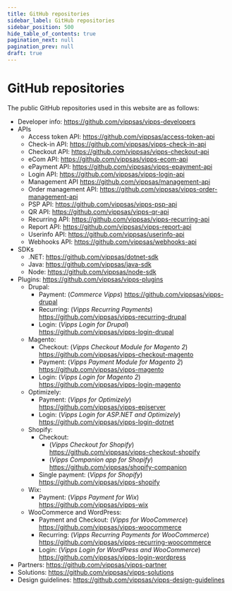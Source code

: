 ```yaml
---
title: GitHub repositories
sidebar_label: GitHub repositories
sidebar_position: 500
hide_table_of_contents: true
pagination_next: null
pagination_prev: null
draft: true
---
```


# GitHub repositories

The public GitHub repositories used in this website are as follows:

* Developer info: https://github.com/vippsas/vipps-developers
* APIs
  * Access token API: https://github.com/vippsas/access-token-api
  * Check-in API: https://github.com/vippsas/vipps-check-in-api
  * Checkout API: https://github.com/vippsas/vipps-checkout-api
  * eCom API: https://github.com/vippsas/vipps-ecom-api
  * ePayment API: https://github.com/vippsas/vipps-epayment-api
  * Login API: https://github.com/vippsas/vipps-login-api
  * Management API https://github.com/vippsas/management-api
  * Order management API: https://github.com/vippsas/vipps-order-management-api
  * PSP API: https://github.com/vippsas/vipps-psp-api
  * QR API: https://github.com/vippsas/vipps-qr-api
  * Recurring API: https://github.com/vippsas/vipps-recurring-api
  * Report API: https://github.com/vippsas/vipps-report-api
  * Userinfo API: https://github.com/vippsas/userinfo-api
  * Webhooks API: https://github.com/vippsas/webhooks-api
* SDKs
  * .NET: https://github.com/vippsas/dotnet-sdk
  * Java: https://github.com/vippsas/java-sdk
  * Node: https://github.com/vippsas/node-sdk
* Plugins: https://github.com/vippsas/vipps-plugins
  * Drupal:
    * Payment: (*Commerce Vipps*) https://github.com/vippsas/vipps-drupal
    * Recurring: (*Vipps Recurring Payments*) https://github.com/vippsas/vipps-recurring-drupal
    * Login: (*Vipps Login for Drupal*) https://github.com/vippsas/vipps-login-drupal
  * Magento:
    * Checkout: (*Vipps Checkout Module for Magento 2*) https://github.com/vippsas/vipps-checkout-magento
    * Payment: (*Vipps Payment Module for Magento 2*) https://github.com/vippsas/vipps-magento
    * Login: (*Vipps Login for Magento 2*) https://github.com/vippsas/vipps-login-magento
  * Optimizely:
    * Payment: (*Vipps for Optimizely*) https://github.com/vippsas/vipps-episerver
    * Login: (*Vipps Login for ASP.NET and Optimizely*) https://github.com/vippsas/vipps-login-dotnet
  * Shopify:
    * Checkout:
      * (*Vipps Checkout for Shopify*) https://github.com/vippsas/vipps-checkout-shopify
      * (*Vipps Companion app for Shopify*) https://github.com/vippsas/shopify-companion
    * Single payment: (*Vipps for Shopify*) https://github.com/vippsas/vipps-shopify
  * Wix:
    * Payment: (*Vipps Payment for Wix*) https://github.com/vippsas/vipps-wix
  * WooCommerce and WordPress:
    * Payment and Checkout: (*Vipps for WooCommerce*) https://github.com/vippsas/vipps-woocommerce
    * Recurring: (*Vipps Recurring Payments for WooCommerce*) https://github.com/vippsas/vipps-recurring-woocommerce
    * Login: (*Vipps Login for WordPress and WooCommerce*) https://github.com/vippsas/vipps-login-wordpress
* Partners: https://github.com/vippsas/vipps-partner
* Solutions: https://github.com/vippsas/vipps-solutions
* Design guidelines: https://github.com/vippsas/vipps-design-guidelines
